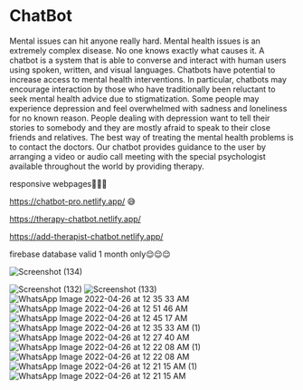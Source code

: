 # ChatBot
Mental issues can hit anyone really hard. Mental health issues is an extremely complex disease. No one knows exactly what causes it. A chatbot is a system that is able to converse and interact with human users using spoken, written, and visual languages. Chatbots have potential to increase access to mental health interventions. In particular, chatbots may encourage interaction by those who have traditionally been reluctant to seek mental health advice due to stigmatization.  Some people may experience depression and feel overwhelmed with sadness and loneliness for no known reason. People dealing with depression want to tell their stories to somebody and they are mostly afraid to speak to their close friends and relatives. The best way of treating the mental health problems is to contact the doctors. Our chatbot provides guidance to the user by arranging a video or audio call meeting with the special psychologist available throughout the world by providing therapy.

responsive webpages🤩🤩🤩

https://chatbot-pro.netlify.app/
😅

https://therapy-chatbot.netlify.app/

https://add-therapist-chatbot.netlify.app/

firebase database valid 1 month only😌😌😌

![Screenshot (134)](https://user-images.githubusercontent.com/60483672/174474629-9cdb8105-6bac-402a-9cea-05b5852ff626.png)

![Screenshot (132)](https://user-images.githubusercontent.com/60483672/174474632-ee4f2f89-30d0-40fd-8570-209d7af98f4f.png)
![Screenshot (133)](https://user-images.githubusercontent.com/60483672/174474633-15efbed1-0545-4c2a-aa99-70574b6e94e9.png)
![WhatsApp Image 2022-04-26 at 12 35 33 AM](https://user-images.githubusercontent.com/60483672/174474730-c5dbb868-4af3-491b-8b23-a169e194b889.jpeg)
![WhatsApp Image 2022-04-26 at 12 51 46 AM](https://user-images.githubusercontent.com/60483672/174474733-1729990d-6be2-4889-a6cd-c9fd0d14f6f2.jpeg)
![WhatsApp Image 2022-04-26 at 12 45 17 AM](https://user-images.githubusercontent.com/60483672/174474734-34d6cfbe-5c2f-4f83-a7ec-4ec55bc3a5f8.jpeg)
![WhatsApp Image 2022-04-26 at 12 35 33 AM (1)](https://user-images.githubusercontent.com/60483672/174474736-bba0db4e-00e5-4fdb-86f1-93093f69d2b0.jpeg)
![WhatsApp Image 2022-04-26 at 12 27 40 AM](https://user-images.githubusercontent.com/60483672/174474738-b88bebf1-bd38-4086-b1c2-94717eba540a.jpeg)
![WhatsApp Image 2022-04-26 at 12 22 08 AM (1)](https://user-images.githubusercontent.com/60483672/174474739-e1761e60-916c-4f20-a425-e154212a643e.jpeg)
![WhatsApp Image 2022-04-26 at 12 22 08 AM](https://user-images.githubusercontent.com/60483672/174474740-90aea4dc-030f-41ac-916d-9597b14880fc.jpeg)
![WhatsApp Image 2022-04-26 at 12 21 15 AM (1)](https://user-images.githubusercontent.com/60483672/174474741-e893c242-9acb-4970-adf2-16fc30ced3c6.jpeg)
![WhatsApp Image 2022-04-26 at 12 21 15 AM](https://user-images.githubusercontent.com/60483672/174474742-5a7fcf2e-c9e9-4f24-a7e4-1994dfd4db60.jpeg)
